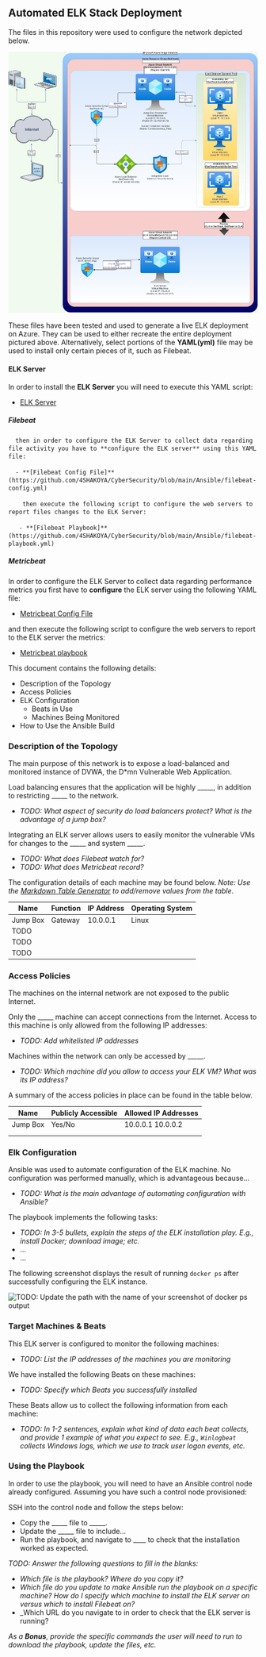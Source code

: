 ## Automated ELK Stack Deployment

The files in this repository were used to configure the network depicted below.

![](https://github.com/4SHAKOYA/CyberSecurity/blob/main/Diagrams/Module13-ELK-Server.jpg)


These files have been tested and used to generate a live ELK deployment on Azure. They can be used to either recreate the entire deployment pictured above. Alternatively, select portions of the **YAML(yml)** file may be used to install only certain pieces of it, such as Filebeat.

#### ELK Server
In order to install the **ELK Server** you will need to execute this YAML script:
  - [ELK Server](https://github.com/rmiller715/Cybersecurity-Bootcamp-Project-1/blob/master/Ansible/Install-ELK.yml)

##### Filebeat
      then in order to configure the ELK Server to collect data regarding file activity you have to **configure the ELK server** using this YAML file:

      - **[Filebeat Config File]**(https://github.com/4SHAKOYA/CyberSecurity/blob/main/Ansible/filebeat-config.yml)

        then execute the following script to configure the web servers to report files changes to the ELK Server:
 
       - **[Filebeat Playbook]**(https://github.com/4SHAKOYA/CyberSecurity/blob/main/Ansible/filebeat-playbook.yml)

##### Metricbeat
In order to configure the ELK Server to collect data regarding performance metrics you first have to **configure** the ELK server using the following YAML file:

  - [Metricbeat Config File](https://github.com/4SHAKOYA/CyberSecurity/blob/main/Ansible/metricbeat-config.yml)

and then execute the following script to configure the web servers to report to the ELK server the metrics:
 
  - [Metricbeat playbook](https://github.com/4SHAKOYA/CyberSecurity/blob/main/Ansible/metricbeat-playbook.yml)



This document contains the following details:
- Description of the Topology
- Access Policies
- ELK Configuration
  - Beats in Use
  - Machines Being Monitored
- How to Use the Ansible Build


### Description of the Topology

The main purpose of this network is to expose a load-balanced and monitored instance of DVWA, the D*mn Vulnerable Web Application.

Load balancing ensures that the application will be highly _____, in addition to restricting _____ to the network.
- _TODO: What aspect of security do load balancers protect? What is the advantage of a jump box?_

Integrating an ELK server allows users to easily monitor the vulnerable VMs for changes to the _____ and system _____.
- _TODO: What does Filebeat watch for?_
- _TODO: What does Metricbeat record?_

The configuration details of each machine may be found below.
_Note: Use the [Markdown Table Generator](http://www.tablesgenerator.com/markdown_tables) to add/remove values from the table_.

| Name     | Function | IP Address | Operating System |
|----------|----------|------------|------------------|
| Jump Box | Gateway  | 10.0.0.1   | Linux            |
| TODO     |          |            |                  |
| TODO     |          |            |                  |
| TODO     |          |            |                  |

### Access Policies

The machines on the internal network are not exposed to the public Internet. 

Only the _____ machine can accept connections from the Internet. Access to this machine is only allowed from the following IP addresses:
- _TODO: Add whitelisted IP addresses_

Machines within the network can only be accessed by _____.
- _TODO: Which machine did you allow to access your ELK VM? What was its IP address?_

A summary of the access policies in place can be found in the table below.

| Name     | Publicly Accessible | Allowed IP Addresses |
|----------|---------------------|----------------------|
| Jump Box | Yes/No              | 10.0.0.1 10.0.0.2    |
|          |                     |                      |
|          |                     |                      |

### Elk Configuration

Ansible was used to automate configuration of the ELK machine. No configuration was performed manually, which is advantageous because...
- _TODO: What is the main advantage of automating configuration with Ansible?_

The playbook implements the following tasks:
- _TODO: In 3-5 bullets, explain the steps of the ELK installation play. E.g., install Docker; download image; etc._
- ...
- ...

The following screenshot displays the result of running `docker ps` after successfully configuring the ELK instance.

![TODO: Update the path with the name of your screenshot of docker ps output](Images/docker_ps_output.png)

### Target Machines & Beats
This ELK server is configured to monitor the following machines:
- _TODO: List the IP addresses of the machines you are monitoring_

We have installed the following Beats on these machines:
- _TODO: Specify which Beats you successfully installed_

These Beats allow us to collect the following information from each machine:
- _TODO: In 1-2 sentences, explain what kind of data each beat collects, and provide 1 example of what you expect to see. E.g., `Winlogbeat` collects Windows logs, which we use to track user logon events, etc._

### Using the Playbook
In order to use the playbook, you will need to have an Ansible control node already configured. Assuming you have such a control node provisioned: 

SSH into the control node and follow the steps below:
- Copy the _____ file to _____.
- Update the _____ file to include...
- Run the playbook, and navigate to ____ to check that the installation worked as expected.

_TODO: Answer the following questions to fill in the blanks:_
- _Which file is the playbook? Where do you copy it?_
- _Which file do you update to make Ansible run the playbook on a specific machine? How do I specify which machine to install the ELK server on versus which to install Filebeat on?_
- _Which URL do you navigate to in order to check that the ELK server is running?

_As a **Bonus**, provide the specific commands the user will need to run to download the playbook, update the files, etc._
